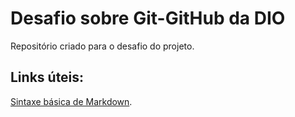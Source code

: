 # Desafio sobre Git-GitHub da DIO
  Repositório criado para o desafio do projeto.

## Links úteis: 
[Sintaxe básica de Markdown](https://www.markdownguide.org/basic-syntax/).
